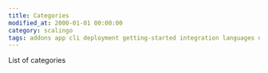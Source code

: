 ```yaml
---
title: Categories
modified_at: 2000-01-01 00:00:00
category: scalingo
tags: addons app cli deployment getting-started integration languages databases changelog
---
```


List of categories
